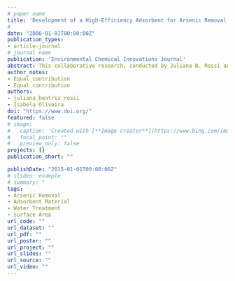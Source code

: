 ```yaml
---
# paper name
title: 'Development of a High-Efficiency Adsorbent for Arsenic Removal from Water: Synthesis, Characterization, and Performance Evaluation'
# 
date: "2006-01-01T00:00:00Z"
publication_types:
- article-journal
# journal name
publication: 'Environmental Chemical Innovations Journal'
abstract: This collaborative research, conducted by Juliana B. Rossi and Professor Isabela Oliveira during Juliana's master's studies at the Federal University of Rio de Janeiro, presents a groundbreaking adsorbent material designed for the efficient removal of arsenic from water.
author_notes:
- Equal contribution
- Equal contribution
authors:
- juliana_beatriz_rossi
- Isabela Oliveira
doi: "https://www.doi.org/"
featured: false
# image:
#   caption: 'Created with [**Image creator**](https://www.bing.com/images/create?)'
#   focal_point: ""
#   preview_only: false
projects: []
publication_short: ""

publishDate: "2015-01-01T00:00:00Z"
# slides: example
# summary: "
tags:
- Arsenic Removal
- Adsorbent Material
- Water Treatment
- Surface Area
url_code: ""
url_dataset: ""
url_pdf: ""
url_poster: ""
url_project: ""
url_slides: ""
url_source: ""
url_video: ""
---
```



